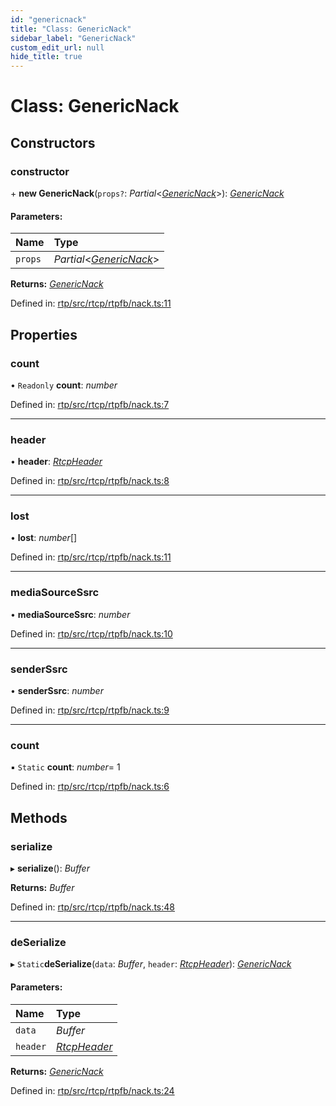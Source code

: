 ```yaml
---
id: "genericnack"
title: "Class: GenericNack"
sidebar_label: "GenericNack"
custom_edit_url: null
hide_title: true
---
```


# Class: GenericNack

## Constructors

### constructor

\+ **new GenericNack**(`props?`: *Partial*<[*GenericNack*](genericnack.md)\>): [*GenericNack*](genericnack.md)

#### Parameters:

Name | Type |
:------ | :------ |
`props` | *Partial*<[*GenericNack*](genericnack.md)\> |

**Returns:** [*GenericNack*](genericnack.md)

Defined in: [rtp/src/rtcp/rtpfb/nack.ts:11](https://github.com/shinyoshiaki/werift-webrtc/blob/92b5725/packages/rtp/src/rtcp/rtpfb/nack.ts#L11)

## Properties

### count

• `Readonly` **count**: *number*

Defined in: [rtp/src/rtcp/rtpfb/nack.ts:7](https://github.com/shinyoshiaki/werift-webrtc/blob/92b5725/packages/rtp/src/rtcp/rtpfb/nack.ts#L7)

___

### header

• **header**: [*RtcpHeader*](rtcpheader.md)

Defined in: [rtp/src/rtcp/rtpfb/nack.ts:8](https://github.com/shinyoshiaki/werift-webrtc/blob/92b5725/packages/rtp/src/rtcp/rtpfb/nack.ts#L8)

___

### lost

• **lost**: *number*[]

Defined in: [rtp/src/rtcp/rtpfb/nack.ts:11](https://github.com/shinyoshiaki/werift-webrtc/blob/92b5725/packages/rtp/src/rtcp/rtpfb/nack.ts#L11)

___

### mediaSourceSsrc

• **mediaSourceSsrc**: *number*

Defined in: [rtp/src/rtcp/rtpfb/nack.ts:10](https://github.com/shinyoshiaki/werift-webrtc/blob/92b5725/packages/rtp/src/rtcp/rtpfb/nack.ts#L10)

___

### senderSsrc

• **senderSsrc**: *number*

Defined in: [rtp/src/rtcp/rtpfb/nack.ts:9](https://github.com/shinyoshiaki/werift-webrtc/blob/92b5725/packages/rtp/src/rtcp/rtpfb/nack.ts#L9)

___

### count

▪ `Static` **count**: *number*= 1

Defined in: [rtp/src/rtcp/rtpfb/nack.ts:6](https://github.com/shinyoshiaki/werift-webrtc/blob/92b5725/packages/rtp/src/rtcp/rtpfb/nack.ts#L6)

## Methods

### serialize

▸ **serialize**(): *Buffer*

**Returns:** *Buffer*

Defined in: [rtp/src/rtcp/rtpfb/nack.ts:48](https://github.com/shinyoshiaki/werift-webrtc/blob/92b5725/packages/rtp/src/rtcp/rtpfb/nack.ts#L48)

___

### deSerialize

▸ `Static`**deSerialize**(`data`: *Buffer*, `header`: [*RtcpHeader*](rtcpheader.md)): [*GenericNack*](genericnack.md)

#### Parameters:

Name | Type |
:------ | :------ |
`data` | *Buffer* |
`header` | [*RtcpHeader*](rtcpheader.md) |

**Returns:** [*GenericNack*](genericnack.md)

Defined in: [rtp/src/rtcp/rtpfb/nack.ts:24](https://github.com/shinyoshiaki/werift-webrtc/blob/92b5725/packages/rtp/src/rtcp/rtpfb/nack.ts#L24)
